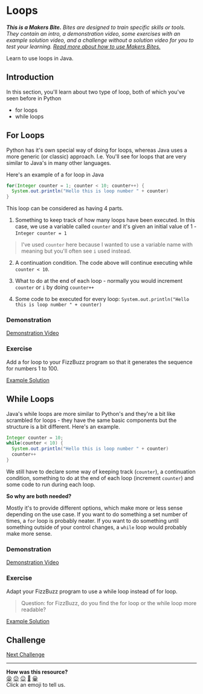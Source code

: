 # Loops

_**This is a Makers Bite.** Bites are designed to train specific skills or
tools. They contain an intro, a demonstration video, some exercises with an
example solution video, and a challenge without a solution video for you to test
your learning. [Read more about how to use Makers
Bites.](https://github.com/makersacademy/course/blob/main/labels/bites.md)_

<!-- OMITTED -->

Learn to use loops in Java.

## Introduction

In this section, you'll learn about two type of loop, both of which you've seen before in Python

* for loops
* while loops

## For Loops

Python has it's own special way of doing for loops, whereas Java uses a more generic (or classic) approach. I.e. You'll see for loops that are very similar to Java's in many other languages.

Here's an example of a for loop in Java

```java
for(Integer counter = 1; counter < 10; counter++) {
  System.out.println("Hello this is loop number " + counter)
}
```

This loop can be considered as having 4 parts.

1. Something to keep track of how many loops have been executed. In this case, we use a variable called `counter` and it's given an initial value of 1 - `Integer counter = 1`

> I've used `counter` here because I wanted to use a variable name with meaning but you'll often see `i` used instead.

2. A continuation condition. The code above will continue executing while `counter < 10`.

3. What to do at the end of each loop - normally you would increment `counter` or `i` by doing `counter++`

4. Some code to be executed for every loop: `System.out.println("Hello this is loop number " + counter)`

### Demonstration

<!-- OMITTED -->

[Demonstration Video]()

### Exercise

Add a for loop to your FizzBuzz program so that it generates the sequence for numbers 1 to 100.

[Example Solution]()

## While Loops

Java's while loops are more similar to Python's and they're a bit like scrambled for loops - they have the same basic components but the structure is a bit different. Here's an example.

```java
Integer counter = 10;
while(counter < 10) {
  System.out.println("Hello this is loop number " + counter)
  counter++
}
```

We still have to declare some way of keeping track (`counter`), a continuation condition, something to do at the end of each loop (increment `counter`) and some code to run during each loop.

**So why are both needed?**

Mostly it's to provide different options, which make more or less sense depending on the use case. If you want to do something a set number of times, a `for` loop is probably neater. If you want to do something until something outside of your control changes, a `while` loop would probably make more sense.

### Demonstration

<!-- OMITTED -->

[Demonstration Video]()

### Exercise

Adapt your FizzBuzz program to use a while loop instead of for loop.

> Question: for FizzBuzz, do you find the for loop or the while loop more readable?

[Example Solution]()

## Challenge

<!-- OMITTED -->


[Next Challenge](10_data_structures_1_bite.md)

<!-- BEGIN GENERATED SECTION DO NOT EDIT -->

---

**How was this resource?**  
[😫](https://airtable.com/shrUJ3t7KLMqVRFKR?prefill_Repository=makersacademy%2Fjava-fundamentals-with-intellij&prefill_File=bites%2F09_loops_bite.md&prefill_Sentiment=😫) [😕](https://airtable.com/shrUJ3t7KLMqVRFKR?prefill_Repository=makersacademy%2Fjava-fundamentals-with-intellij&prefill_File=bites%2F09_loops_bite.md&prefill_Sentiment=😕) [😐](https://airtable.com/shrUJ3t7KLMqVRFKR?prefill_Repository=makersacademy%2Fjava-fundamentals-with-intellij&prefill_File=bites%2F09_loops_bite.md&prefill_Sentiment=😐) [🙂](https://airtable.com/shrUJ3t7KLMqVRFKR?prefill_Repository=makersacademy%2Fjava-fundamentals-with-intellij&prefill_File=bites%2F09_loops_bite.md&prefill_Sentiment=🙂) [😀](https://airtable.com/shrUJ3t7KLMqVRFKR?prefill_Repository=makersacademy%2Fjava-fundamentals-with-intellij&prefill_File=bites%2F09_loops_bite.md&prefill_Sentiment=😀)  
Click an emoji to tell us.

<!-- END GENERATED SECTION DO NOT EDIT -->
